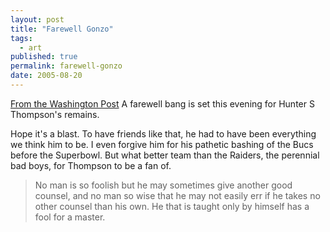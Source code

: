 ```yaml
---
layout: post
title: "Farewell Gonzo"
tags:
  - art
published: true
permalink: farewell-gonzo
date: 2005-08-20
---
```


<a href="http://www.washingtonpost.com/wp-dyn/content/article/2005/08/20/AR2005082000422.html">From the Washington Post</a>
A farewell bang is set this evening for Hunter S Thompson's remains.  

Hope it's a blast.  To have friends like that, he had to have been everything we think him to be.  I even forgive him for his pathetic bashing of the Bucs before the Superbowl.  But what better team than the Raiders, the perennial bad boys, for Thompson to be a fan of.

<blockquote>No man is so foolish but he may sometimes give another good counsel, and no man so wise that he may not easily err if he takes no other counsel than his own. He that is taught only by himself has a fool for a master.</blockquote>
